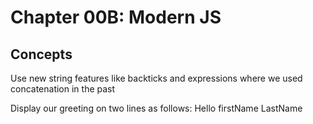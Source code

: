# Chapter 00B: Modern JS
## Concepts

Use new string features like backticks and
expressions where we used concatenation in
the past

Display our greeting on two lines as follows:
  Hello
  firstName LastName
 